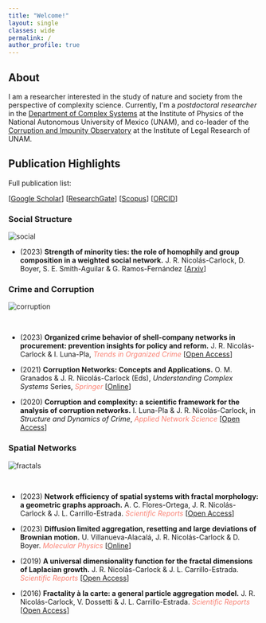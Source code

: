 ```yaml
---
title: "Welcome!"
layout: single
classes: wide
permalink: /
author_profile: true
---
```


## About

I am a researcher interested in the study of nature and society from the perspective of complexity science. Currently, I'm a _postdoctoral researcher_ in the [Department of Complex Systems](https://www.fisica.unam.mx/organizacion/personal.php?id=721&lang=en) at the Institute of Physics of the National Autonomous University of Mexico (UNAM), and co-leader of the [Corruption and Impunity Observatory](https://oci.juridicas.unam.mx/) at the Institute of Legal Research of UNAM.

<!--
## Contact information
-->

## Publication Highlights

Full publication list:

\[[Google Scholar](https://scholar.google.com/citations?user=Tpqh9iwAAAAJ&hl=en)\] 
\[[ResearchGate](https://www.researchgate.net/profile/J_Nicolas-Carlock)\] 
\[[Scopus](https://www.scopus.com/authid/detail.uri?authorId=57074110400)\] 
\[[ORCID](http://orcid.org/0000-0003-4065-372X)\]

### Social Structure

<img src="{{ site.url }}{{ site.baseurl }}/assets/images/banner3.png" alt="social" class="full" style="opacity:0.95;filter:alpha(opacity=95);">

* (2023) **Strength of minority ties: the role of homophily and group composition in a weighted social network.** J. R. Nicolás-Carlock, D. Boyer, S. E. Smith-Aguilar & G. Ramos-Fernández \[[Arxiv](https://arxiv.org/abs/2311.06384)\]

### Crime and Corruption

<img src="{{ site.url }}{{ site.baseurl }}/assets/images/banner1.png" alt="corruption" class="full" style="opacity:0.95;filter:alpha(opacity=95);">

&nbsp;

* (2023) **Organized crime behavior of shell-company networks in procurement: prevention insights for policy and reform.** J. R. Nicolás-Carlock & I. Luna-Pla, <span style="color:Salmon">*Trends in Organized Crime*</span> \[[Open Access](https://doi.org/10.1007/s12117-023-09499-w)\]

* (2021) **Corruption Networks: Concepts and Applications.** O. M. Granados & J. R. Nicolás-Carlock (Eds), _Understanding Complex Systems_ Series, <span style="color:Salmon">*Springer*</span> \[[Online](https://doi.org/10.1007/978-3-030-81484-7)\]

* (2020) **Corruption and complexity: a scientific framework for the analysis of corruption networks.** I. Luna-Pla & J. R. Nicolás-Carlock, in _Structure and Dynamics of Crime_, <span style="color:Salmon">*Applied Network Science*</span> \[[Open Access](https://doi.org/10.1007/s41109-020-00258-2)\]

<!--
| <a href="https://doi.org/10.1007/978-3-030-81484-7"> <img src="{{ site.url }}{{ site.baseurl }}/assets/images/corruption_book.jpg" width="150"> </a>|
-->

### Spatial Networks

<img src="{{ site.url }}{{ site.baseurl }}/assets/images/banner2.png" alt="fractals" class="full" style="opacity:0.95;filter:alpha(opacity=95);">

&nbsp;

* (2023) **Network efficiency of spatial systems with fractal morphology: a geometric graphs approach.** A. C. Flores-Ortega, J. R. Nicolás-Carlock & J. L. Carrillo-Estrada. <span style="color:Salmon">*Scientific Reports*</span> \[[Open Access](https://doi.org/10.1038/s41598-023-45962-y)\]

* (2023) **Diffusion limited aggregation, resetting and large deviations of Brownian motion.** U. Villanueva-Alacalá, J. R. Nicolás-Carlock & D. Boyer. <span style="color:Salmon">*Molecular Physics*</span> \[[Online](https://doi.org/10.1080/00268976.2023.2276906)\]

* (2019) **A universal dimensionality function for the fractal dimensions of Laplacian growth.** J. R. Nicolás-Carlock & J. L. Carrillo-Estrada. <span style="color:Salmon">*Scientific Reports*</span> \[[Open Access](https://doi.org/10.1038/s41598-018-38084-3)\]

* (2016) **Fractality à la carte: a general particle aggregation model.** J. R. Nicolás-Carlock, V. Dossetti & J. L. Carrillo-Estrada. <span style="color:Salmon">*Scientific Reports*</span> \[[Open Access](https://doi.org/10.1038/srep19505)\]

<!--
## Complexity Science
-->
